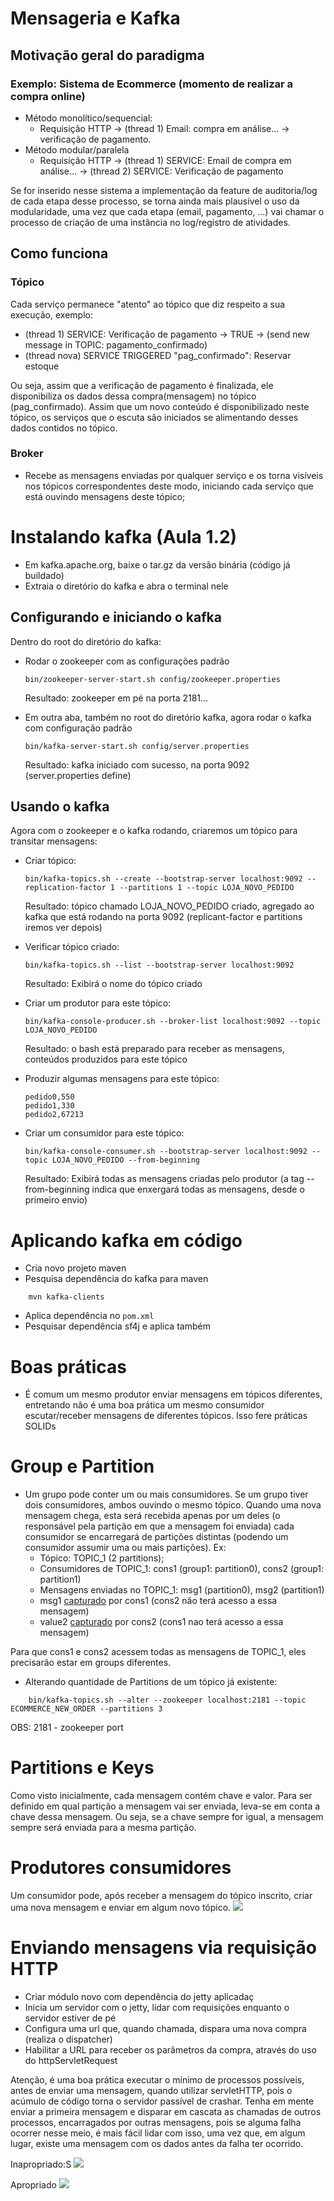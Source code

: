 # Mensageria e Kafka
## Motivação geral do paradigma
### Exemplo: Sistema de Ecommerce (momento de realizar a compra online)
- Método monolítico/sequencial:
    - Requisição HTTP
    -> (thread 1) Email: compra em análise... -> verificação de pagamento.
- Método modular/paralela
    - Requisição HTTP
    -> (thread 1) SERVICE: Email de compra em análise...
    -> (thread 2) SERVICE: Verificação de pagamento

Se for inserido nesse sistema a implementação da feature de auditoria/log de cada etapa desse processo, se torna
ainda mais plausível o uso da modularidade, uma vez que cada etapa (email, pagamento, ...) vai chamar o processo
de criação de uma instância no log/registro de atividades.

## Como funciona
### Tópico
Cada serviço permanece "atento" ao tópico que diz respeito a sua execução, exemplo:
- (thread 1) SERVICE: Verificação de pagamento -> TRUE -> (send new message in TOPIC: pagamento_confirmado)
- (thread nova) SERVICE TRIGGERED "pag_confirmado": Reservar estoque

Ou seja, assim que a verificação de pagamento é finalizada, ele disponibiliza os dados dessa compra(mensagem) no tópico (pag_confirmado). Assim que um novo conteúdo é disponibilizado neste tópico, os serviços que o escuta são iniciados
se alimentando desses dados contidos no tópico.

### Broker
- Recebe as mensagens enviadas por qualquer serviço e os torna visíveis nos tópicos correspondentes
deste modo, iniciando cada serviço que está ouvindo mensagens deste tópico;

# Instalando kafka (Aula 1.2)
- Em kafka.apache.org, baixe o tar.gz da versão binária (código já buildado)
- Extraia o diretório do kafka e abra o terminal nele

## Configurando e iniciando o kafka
Dentro do root do diretório do kafka:
- Rodar o zookeeper com as configurações padrão 
    
    ```
    bin/zookeeper-server-start.sh config/zookeeper.properties
    ```
    Resultado: zookeeper em pé na porta 2181...

- Em outra aba, também no root do diretório kafka, agora rodar o kafka com configuração padrão
    
    ```
    bin/kafka-server-start.sh config/server.properties
    ```
    Resultado: kafka iniciado com sucesso, na porta 9092 (server.properties define)

## Usando o kafka
Agora com o zookeeper e o kafka rodando, criaremos um tópico para transitar mensagens:
- Criar tópico: 
    
    ```
    bin/kafka-topics.sh --create --bootstrap-server localhost:9092 --replication-factor 1 --partitions 1 --topic LOJA_NOVO_PEDIDO
    ```
    Resultado: tópico chamado LOJA_NOVO_PEDIDO criado, agregado ao kafka que está rodando na porta 9092 (replicant-factor e partitions iremos ver depois)

- Verificar tópico criado:
    
    ```
    bin/kafka-topics.sh --list --bootstrap-server localhost:9092
    ```
    Resultado: Exibirá o nome do tópico criado

- Criar um produtor para este tópico:
    
    ```
    bin/kafka-console-producer.sh --broker-list localhost:9092 --topic LOJA_NOVO_PEDIDO
    ```
    Resultado: o bash está preparado para receber as mensagens, conteúdos produzidos para este tópico

- Produzir algumas mensagens para este tópico:
    ```
    pedido0,550
    pedido1,330
    pedido2,67213
    ```

- Criar um consumidor para este tópico:
    ```
    bin/kafka-console-consumer.sh --bootstrap-server localhost:9092 --topic LOJA_NOVO_PEDIDO --from-beginning
    ```
    Resultado: Exibirá todas as mensagens criadas pelo produtor (a tag --from-beginning indica que enxergará todas as mensagens, desde o primeiro envio)

# Aplicando kafka em código

- Cria novo projeto maven
- Pesquisa dependência do kafka para maven 
```
    mvn kafka-clients
```
- Aplica dependência no ```pom.xml```
- Pesquisar dependência sf4j e aplica também

# Boas práticas
- É comum um mesmo produtor enviar mensagens em tópicos diferentes, entretando não é uma boa prática um mesmo consumidor escutar/receber mensagens de diferentes tópicos. Isso fere práticas SOLIDs

# Group e Partition
- Um grupo pode conter um ou mais consumidores. Se um grupo tiver dois consumidores, ambos ouvindo o mesmo tópico. Quando uma nova mensagem chega, esta será recebida apenas por um deles (o responsável pela partição em que a mensagem foi enviada) cada consumidor se encarregará de partições distintas (podendo um consumidor assumir uma ou mais partições).
Ex:
    - Tópico: TOPIC_1 (2 partitions);
    - Consumidores de TOPIC_1: cons1 (group1: partition0), cons2 (group1: partition1)
    - Mensagens enviadas no TOPIC_1: msg1 (partition0), msg2 (partition1)
    - msg1 <ins>capturado</ins> por cons1 (cons2 não terá acesso a essa mensagem)
    - value2 <ins>capturado</ins> por cons2 (cons1 nao terá acesso a essa mensagem)

Para que cons1 e cons2 acessem todas as mensagens de TOPIC_1, eles precisarão estar em groups diferentes.

- Alterando quantidade de Partitions de um tópico já existente:
```
    bin/kafka-topics.sh --alter --zookeeper localhost:2181 --topic ECOMMERCE_NEW_ORDER --partitions 3
```
OBS: 2181 - zookeeper port

# Partitions e Keys
Como visto inicialmente, cada mensagem contém chave e valor. Para ser definido em qual partição a mensagem vai ser enviada, leva-se em conta a chave dessa mensagem. Ou seja, se a chave sempre for igual, a mensagem sempre será enviada para a mesma partição.

# Produtores consumidores
Um consumidor pode, após receber a mensagem do tópico inscrito, criar uma nova mensagem e enviar em algum novo tópico.
![](images/2024-02-27_21-08.png)

# Enviando mensagens via requisição HTTP
- Criar módulo novo com dependência do jetty aplicadaç
- Inicia um servidor com o jetty, lidar com requisições enquanto o servidor estiver de pé
- Configura uma url que, quando chamada, dispara uma nova compra (realiza o dispatcher)
- Habilitar a URL para receber os parâmetros da compra, através do uso do httpServletRequest

Atenção, é uma boa prática executar o mínimo de processos possíveis, antes de enviar uma mensagem, quando utilizar servletHTTP, pois o acúmulo de código torna o servidor passível de crashar. Tenha em mente enviar a primeira mensagem e disparar em cascata as chamadas de outros processos, encarragados por outras mensagens, pois se alguma falha ocorrer nesse meio, é mais fácil lidar com isso, uma vez que, em algum lugar, existe uma mensagem com os dados antes da falha ter ocorrido.

Inapropriado:S
![](images/incorrect.png)

Apropriado
![](images/correct.png)